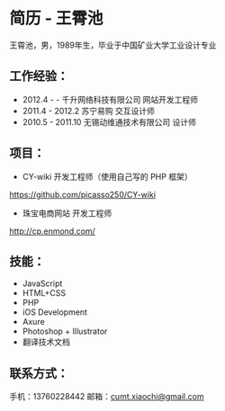 简历 - 王霄池
===========================

王霄池，男，1989年生，毕业于中国矿业大学工业设计专业

工作经验：
---------------------------

* 2012.4 - - 千升网络科技有限公司 网站开发工程师
* 2011.4 - 2012.2 苏宁易购 交互设计师
* 2010.5 - 2011.10 无锡动维通技术有限公司 设计师

项目：
---------------------------

* CY-wiki 开发工程师（使用自己写的 PHP 框架）

 https://github.com/picasso250/CY-wiki

* 珠宝电商网站 开发工程师

 http://cp.enmond.com/ 

技能：
--------------------------

* JavaScript
* HTML+CSS
* PHP
* iOS Development
* Axure
* Photoshop + Illustrator
* 翻译技术文档

联系方式：
-------------------------

手机：13760228442
邮箱：cumt.xiaochi@gmail.com
